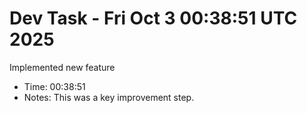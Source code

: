 # Dev Task - Fri Oct  3 00:38:51 UTC 2025
Implemented new feature
- Time: 00:38:51
- Notes: This was a key improvement step.
